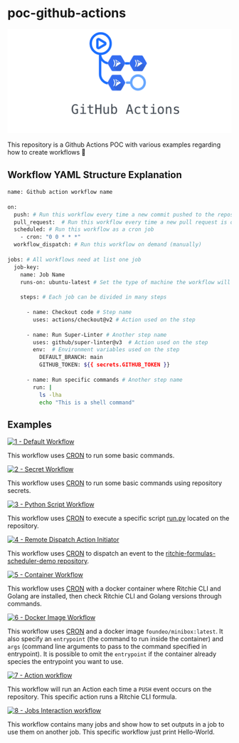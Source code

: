 # poc-github-actions

![title](/docs/github-actions.png)

This repository is a Github Actions POC with various examples regarding how to create workflows 🤖 

## Workflow YAML Structure Explanation

```bash
name: Github action workflow name

on:
  push: # Run this workflow every time a new commit pushed to the repository
  pull_request:  # Run this workflow every time a new pull request is opened to the repository
  scheduled: # Run this workflow as a cron job
    - cron: "0 0 * * *"
  workflow_dispatch: # Run this workflow on demand (manually)

jobs: # All workflows need at list one job
  job-key:
    name: Job Name
    runs-on: ubuntu-latest # Set the type of machine the workflow will run on

    steps: # Each job can be divided in many steps

      - name: Checkout code # Step name
        uses: actions/checkout@v2 # Action used on the step

      - name: Run Super-Linter # Another step name
        uses: github/super-linter@v3  # Action used on the step
        env:  # Environment variables used on the step
          DEFAULT_BRANCH: main
          GITHUB_TOKEN: ${{ secrets.GITHUB_TOKEN }}

      - name: Run specific commands # Another step name
        run: |
          ls -lha
          echo "This is a shell command"

```

## Examples

[![1 - Default Workflow](https://github.com/GuillaumeFalourd/poc-github-actions/actions/workflows/1-default-workflow.yml/badge.svg)](https://github.com/GuillaumeFalourd/poc-github-actions/actions/workflows/1-default-workflow.yml)

This workflow uses [CRON](https://crontab.guru/#*_*_*_*_*) to run some basic commands.

[![2 - Secret Workflow](https://github.com/GuillaumeFalourd/poc-github-actions/actions/workflows/2-secret-workflow.yml/badge.svg)](https://github.com/GuillaumeFalourd/poc-github-actions/actions/workflows/2-secret-workflow.yml)

This workflow uses [CRON](https://crontab.guru/#*_*_*_*_*) to run some basic commands using repository secrets.

[![3 - Python Script Workflow](https://github.com/GuillaumeFalourd/poc-github-actions/actions/workflows/3-python-script-workflow.yml/badge.svg)](https://github.com/GuillaumeFalourd/poc-github-actions/actions/workflows/3-python-script-workflow.yml)

This workflow uses [CRON](https://crontab.guru/#*_*_*_*_*) to execute a specific script [run.py](https://github.com/GuillaumeFalourd/poc-github-actions/blob/main/run.py) located on the repository.

[![4 - Remote Dispatch Action Initiator](https://github.com/GuillaumeFalourd/poc-github-actions/actions/workflows/4-dispatch-event-workflow.yml/badge.svg)](https://github.com/GuillaumeFalourd/poc-github-actions/actions/workflows/4-dispatch-event-workflow.yml)

This workflow uses [CRON](https://crontab.guru/#*_*_*_*_*) to dispatch an event to the [ritchie-formulas-scheduler-demo repository](https://github.com/GuillaumeFalourd/ritchie-formulas-scheduler-demo).

[![5 - Container Workflow](https://github.com/GuillaumeFalourd/poc-github-actions/actions/workflows/5-container-workflow.yml/badge.svg)](https://github.com/GuillaumeFalourd/poc-github-actions/actions/workflows/5-container-workflow.yml)

This workflow uses [CRON](https://crontab.guru/#*_*_*_*_*) with a docker container where Ritchie CLI and Golang are installed, then check Ritchie CLI and Golang versions through commands.

[![6 - Docker Image Workflow](https://github.com/GuillaumeFalourd/poc-github-actions/actions/workflows/6-docker-image-workflow.yml/badge.svg)](https://github.com/GuillaumeFalourd/poc-github-actions/actions/workflows/6-docker-image-workflow.yml)

This workflow uses [CRON](https://crontab.guru/#*_*_*_*_*) and a docker image `foundeo/minibox:latest`. It also specify an `entrypoint` (the command to run inside the container) and `args` (command line arguments to pass to the command specified in entrypoint). It is possible to omit the `entrypoint` if the container already species the entrypoint you want to use.

[![7 - Action workflow](https://github.com/GuillaumeFalourd/poc-github-actions/actions/workflows/7-action-workflow.yml/badge.svg)](https://github.com/GuillaumeFalourd/poc-github-actions/actions/workflows/7-action-workflow.yml)

This workflow will run an Action each time a `PUSH` event occurs on the repository. This specific action runs a Ritchie CLI formula.

[![8 - Jobs Interaction workflow](https://github.com/GuillaumeFalourd/poc-github-actions/actions/workflows/8-jobs-interaction-workflow.yml/badge.svg)](https://github.com/GuillaumeFalourd/poc-github-actions/actions/workflows/8-jobs-interaction-workflow.yml)

This workflow contains many jobs and show how to set outputs in a job to use them on another job. This specific workflow just print Hello-World.
